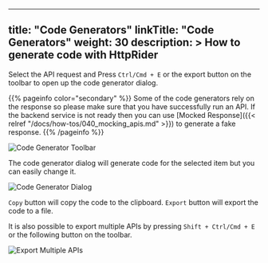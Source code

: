 
---
title: "Code Generators"
linkTitle: "Code Generators"
weight: 30
description: >
  How to generate code with HttpRider
---

Select the API request and Press `Ctrl/Cmd + E` or the export button on the toolbar to open up the code generator dialog.

{{% pageinfo color="secondary" %}}
Some of the code generators rely on the response so please make sure that you have successfully run an API. 
If the backend service is not ready then you can use [Mocked Response]({{< relref "/docs/how-tos/040_mocking_apis.md" >}}) to generate a fake response.
{{% /pageinfo %}}


![Code Generator Toolbar](/images/gen/httprider_export_toolbar_button.png)

The code generator dialog will generate code for the selected item but you can easily change it.

![Code Generator Dialog](/images/gen/httprider_export_dialog.png)

`Copy` button will copy the code to the clipboard.
`Export` button will export the code to a file.

It is also possible to export multiple APIs by pressing `Shift + Ctrl/Cmd + E` or the following button on the toolbar.

![Export Multiple APIs](/images/gen/httprider_export_toolbar_multiple_apis.png)
